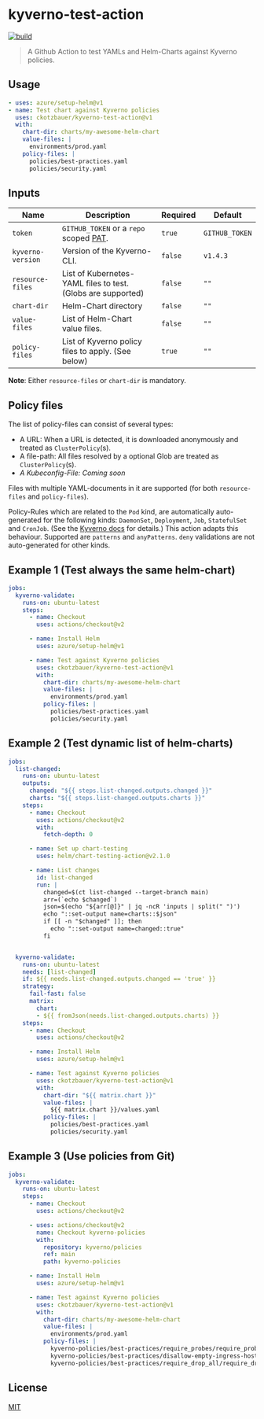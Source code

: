 # kyverno-test-action

[![build](https://github.com/ckotzbauer/kyverno-test-action/actions/workflows/main.yml/badge.svg)](https://github.com/ckotzbauer/kyverno-test-action/actions/workflows/main.yml)

> A Github Action to test YAMLs and Helm-Charts against Kyverno policies.

## Usage

```yaml
- uses: azure/setup-helm@v1
- name: Test chart against Kyverno policies
  uses: ckotzbauer/kyverno-test-action@v1
  with:
    chart-dir: charts/my-awesome-helm-chart
    value-files: |
      environments/prod.yaml
    policy-files: |
      policies/best-practices.yaml
      policies/security.yaml
```

## Inputs

| Name | Description | Required | Default |
| --- | --- | --- | --- |
| `token` | `GITHUB_TOKEN` or a `repo` scoped [PAT](https://docs.github.com/en/github/authenticating-to-github/creating-a-personal-access-token). | `true` | `GITHUB_TOKEN` |
| `kyverno-version` | Version of the Kyverno-CLI. | `false` | `v1.4.3` |
| `resource-files` | List of Kubernetes-YAML files to test. (Globs are supported) | `false` | `""` |
| `chart-dir` | Helm-Chart directory | `false` | `""` |
| `value-files` | List of Helm-Chart value files. | `false` | `""` |
| `policy-files` | List of Kyverno policy files to apply. (See below) | `true` | `""` |

**Note**: Either `resource-files` or `chart-dir` is mandatory.

## Policy files

The list of policy-files can consist of several types:
- A URL: When a URL is detected, it is downloaded anonymously and treated as `ClusterPolicy`(s).
- A file-path: All files resolved by a optional Glob are treated as `ClusterPolicy`(s).
- *A Kubeconfig-File: Coming soon*

Files with multiple YAML-documents in it are supported (for both `resource-files` and `policy-files`).

Policy-Rules which are related to the `Pod` kind, are automatically auto-generated for the following kinds: 
`DaemonSet`, `Deployment`, `Job`, `StatefulSet` and `CronJob`. (See the [Kyverno docs](https://kyverno.io/docs/writing-policies/autogen/) for details.)
This action adapts this behaviour. Supported are `patterns` and `anyPatterns`. `deny` validations are not auto-generated for other kinds.


## Example 1 (Test always the same helm-chart)

```yaml
jobs:
  kyverno-validate:
    runs-on: ubuntu-latest
    steps:
      - name: Checkout
        uses: actions/checkout@v2

      - name: Install Helm
        uses: azure/setup-helm@v1

      - name: Test against Kyverno policies
        uses: ckotzbauer/kyverno-test-action@v1
        with:
          chart-dir: charts/my-awesome-helm-chart
          value-files: |
            environments/prod.yaml
          policy-files: |
            policies/best-practices.yaml
            policies/security.yaml
```


## Example 2 (Test dynamic list of helm-charts)

```yaml
jobs:
  list-changed:
    runs-on: ubuntu-latest
    outputs:
      changed: "${{ steps.list-changed.outputs.changed }}"
      charts: "${{ steps.list-changed.outputs.charts }}"
    steps:
      - name: Checkout
        uses: actions/checkout@v2
        with:
          fetch-depth: 0

      - name: Set up chart-testing
        uses: helm/chart-testing-action@v2.1.0

      - name: List changes
        id: list-changed
        run: |
          changed=$(ct list-changed --target-branch main)
          arr=(`echo $changed`)
          json=$(echo "${arr[@]}" | jq -ncR 'inputs | split(" ")')
          echo "::set-output name=charts::$json"
          if [[ -n "$changed" ]]; then
            echo "::set-output name=changed::true"
          fi


  kyverno-validate:
    runs-on: ubuntu-latest
    needs: [list-changed]
    if: ${{ needs.list-changed.outputs.changed == 'true' }}
    strategy:
      fail-fast: false
      matrix:
        chart:
        - ${{ fromJson(needs.list-changed.outputs.charts) }}
    steps:
      - name: Checkout
        uses: actions/checkout@v2

      - name: Install Helm
        uses: azure/setup-helm@v1

      - name: Test against Kyverno policies
        uses: ckotzbauer/kyverno-test-action@v1
        with:
          chart-dir: "${{ matrix.chart }}"
          value-files: |
            ${{ matrix.chart }}/values.yaml
          policy-files: |
            policies/best-practices.yaml
            policies/security.yaml
```


## Example 3 (Use policies from Git)

```yaml
jobs:
  kyverno-validate:
    runs-on: ubuntu-latest
    steps:
      - name: Checkout
        uses: actions/checkout@v2

      - uses: actions/checkout@v2
        name: Checkout kyverno-policies
        with:
          repository: kyverno/policies
          ref: main
          path: kyverno-policies

      - name: Install Helm
        uses: azure/setup-helm@v1

      - name: Test against Kyverno policies
        uses: ckotzbauer/kyverno-test-action@v1
        with:
          chart-dir: charts/my-awesome-helm-chart
          value-files: |
            environments/prod.yaml
          policy-files: |
            kyverno-policies/best-practices/require_probes/require_probes.yaml
            kyverno-policies/best-practices/disallow-empty-ingress-host/disallow_empty_ingress_host.yaml
            kyverno-policies/best-practices/require_drop_all/require_drop_all.yaml
```


## License

[MIT](LICENSE)
